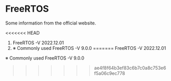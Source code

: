 # FreeRTOS
Some information from the official website.

<<<<<<< HEAD
1. FreeRTOS -V 2022.12.01
2. ※ Commonly used FreeRTOS -V 9.0.0
=======
FreeRTOS -V 2022.12.01


※ Commonly used FreeRTOS -V 9.0.0
>>>>>>> ae4f8f64b3ef83c6b7c0a8c753e6f5a06c9ec778
